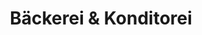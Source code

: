 ---
title: "Bäckerei & Konditorei"
url: /langenwetzendorf/baeckerei-und-konditorei/
shop: Bäckerei
---